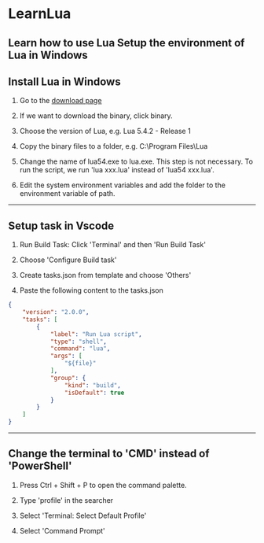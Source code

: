 # LearnLua
Learn how to use Lua
Setup the environment of Lua in Windows
---

## Install Lua in Windows

1. Go to the [download page](https://www.lua.org/download.html)

2. If we want to download the binary, click binary.

3. Choose the version of Lua, e.g. Lua 5.4.2 - Release 1

4. Copy the binary files to a folder, e.g. C:\Program Files\Lua

5. Change the name of lua54.exe to lua.exe. This step is not necessary. To run the script, we run 'lua xxx.lua' instead of 'lua54 xxx.lua'.

6. Edit the system environment variables and add the folder to the environment variable of path. 

---

## Setup task in Vscode

1. Run Build Task: Click 'Terminal' and then 'Run Build Task'

2. Choose 'Configure Build task'

3. Create tasks.json from template and choose 'Others'

4. Paste the following content to the tasks.json
```json
{
    "version": "2.0.0",
    "tasks": [
        {
            "label": "Run Lua script",
            "type": "shell",
            "command": "lua",
            "args": [
                "${file}"
            ],
            "group": {
                "kind": "build",
                "isDefault": true
            }
        }
    ]
}
```

---

## Change the terminal to 'CMD' instead of 'PowerShell'

1. Press Ctrl + Shift + P to open the command palette.

2. Type 'profile' in the searcher

3. Select 'Terminal: Select Default Profile'

4. Select 'Command Prompt'